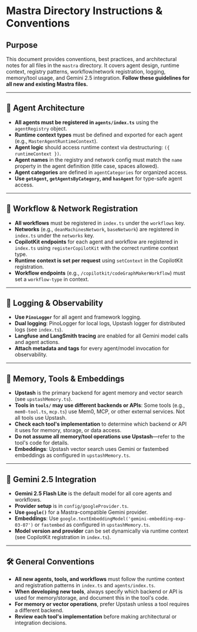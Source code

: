 # Mastra Directory Instructions & Conventions

## Purpose

This document provides conventions, best practices, and architectural notes for all files in the `mastra` directory. It covers agent design, runtime context, registry patterns, workflow/network registration, logging, memory/tool usage, and Gemini 2.5 integration. **Follow these guidelines for all new and existing Mastra files.**

---

## 🧩 Agent Architecture

- **All agents must be registered in `agents/index.ts`** using the `agentRegistry` object.
- **Runtime context types** must be defined and exported for each agent (e.g., `MasterAgentRuntimeContext`).
- **Agent logic** should access runtime context via destructuring: `({ runtimeContext })`.
- **Agent names** in the registry and network config must match the `name` property in the agent definition (title case, spaces allowed).
- **Agent categories** are defined in `agentCategories` for organized access.
- **Use `getAgent`, `getAgentsByCategory`, and `hasAgent`** for type-safe agent access.

---

## 🔗 Workflow & Network Registration

- **All workflows** must be registered in `index.ts` under the `workflows` key.
- **Networks** (e.g., `deanMachinesNetwork`, `baseNetwork`) are registered in `index.ts` under the `networks` key.
- **CopilotKit endpoints** for each agent and workflow are registered in `index.ts` using `registerCopilotKit` with the correct runtime context type.
- **Runtime context is set per request** using `setContext` in the CopilotKit registration.
- **Workflow endpoints** (e.g., `/copilotkit/codeGraphMakerWorkflow`) must set a `workflow-type` in context.

---

## 📝 Logging & Observability

- **Use `PinoLogger`** for all agent and framework logging.
- **Dual logging**: PinoLogger for local logs, Upstash logger for distributed logs (see `index.ts`).
- **Langfuse and LangSmith tracing** are enabled for all Gemini model calls and agent actions.
- **Attach metadata and tags** for every agent/model invocation for observability.

---

## 🧠 Memory, Tools & Embeddings

- **Upstash** is the primary backend for agent memory and vector search (see `upstashMemory.ts`).
- **Tools in `tools/` may use different backends or APIs**: Some tools (e.g., `mem0-tool.ts`, `mcp.ts`) use Mem0, MCP, or other external services. Not all tools use Upstash.
- **Check each tool's implementation** to determine which backend or API it uses for memory, storage, or data access.
- **Do not assume all memory/tool operations use Upstash**—refer to the tool's code for details.
- **Embeddings**: Upstash vector search uses Gemini or fastembed embeddings as configured in `upstashMemory.ts`.

---

## 🤖 Gemini 2.5 Integration

- **Gemini 2.5 Flash Lite** is the default model for all core agents and workflows.
- **Provider setup** is in `config/googleProvider.ts`.
- **Use `google()`** for a Mastra-compatible Gemini provider.
- **Embeddings**: Use `google.textEmbeddingModel('gemini-embedding-exp-03-07')` or `fastembed` as configured in `upstashMemory.ts`.
- **Model version and provider** can be set dynamically via runtime context (see CopilotKit registration in `index.ts`).

---

## 🛠️ General Conventions

- **All new agents, tools, and workflows** must follow the runtime context and registration patterns in `index.ts` and `agents/index.ts`.
- **When developing new tools**, always specify which backend or API is used for memory/storage, and document this in the tool's code.
- **For memory or vector operations**, prefer Upstash unless a tool requires a different backend.
- **Review each tool's implementation** before making architectural or integration decisions.
